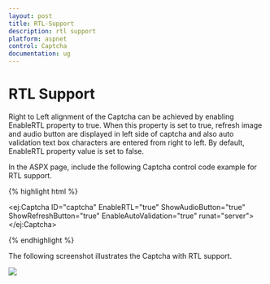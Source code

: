 ```yaml
---
layout: post
title: RTL-Support
description: rtl support
platform: aspnet
control: Captcha
documentation: ug
---
```


# RTL Support

Right to Left alignment of the Captcha can be achieved by enabling EnableRTL property to true. When this property is set to true, refresh image and audio button are displayed in left side of captcha and also auto validation text box characters are entered from right to left. By default, EnableRTL property value is set to false.

In the ASPX page, include the following Captcha control code example for RTL support.



{% highlight html %}

  <ej:Captcha ID="captcha" EnableRTL="true" ShowAudioButton="true" ShowRefreshButton="true" EnableAutoValidation="true" runat="server"></ej:Captcha>

{% endhighlight %}



The following screenshot illustrates the Captcha with RTL support. 

![](RTL-Support_images/RTL-Support_img1.png)



